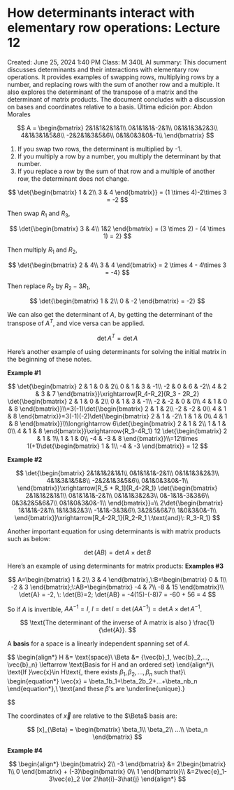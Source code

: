 # How determinants interact with elementary row operations: Lecture 12

Created: June 25, 2024 1:40 PM
Class: M 340L
AI summary: This document discusses determinants and their interactions with elementary row operations. It provides examples of swapping rows, multiplying rows by a number, and replacing rows with the sum of another row and a multiple. It also explores the determinant of the transpose of a matrix and the determinant of matrix products. The document concludes with a discussion on bases and coordinates relative to a basis.
Última edición por: Abdon Morales

$$
A = \begin{bmatrix}
2&1&1&2&1&1\\
0&1&1&1&-2&1\\
0&1&1&3&2&3\\
4&1&3&1&5&8\\
-2&2&1&3&5&6\\
0&1&0&3&0&-1\\
\end{bmatrix}
$$

1. If you swap two rows, the determinant is multiplied by -1.
2. If you multiply a row by a number, you multiply the determinant by that number.
3. If you replace a row by the sum of that row and a multiple of another row, the determinant does not change.

$$
\det{\begin{bmatrix}
1 & 2\\
3 & 4
\end{bmatrix}} = (1 \times 4)-2\times 3 = -2
$$

Then swap $R_1 \:\text{and}\: R_3$,

$$
\det{\begin{bmatrix}
3 & 4\\
1&2
\end{bmatrix} = (3 \times 2) - (4 \times 1) = 2}
$$

Then multiply $R_1 \:\text{and}\: R_2$,

$$
\det{\begin{bmatrix}
2 & 4\\
3 & 4
\end{bmatrix} = 2 \times 4 - 4\times 3 = -4}
$$

Then replace $R_2$ by $R_2 - 3R_1$,

$$
\det{\begin{bmatrix}
1 & 2\\
0 & -2
\end{bmatrix} = -2}
$$

We can also get the determinant of $A$, by getting the determinant of the transpose of $A^T$, and vice versa can be applied.

$$
\begin{equation}
\det A^T=\det A
\end{equation}
$$

Here’s another example of using determinants for solving the initial matrix in the beginning of these notes.

**Example #1**

$$
\det{\begin{bmatrix}
2 & 1 & 0 & 2\\
0 & 1 & 3 & -1\\
-2 & 0 & 6 & -2\\
4 & 2 & 3 & 7
\end{bmatrix}}\xrightarrow[R_4-R_2]{R_3 - 2R_2}
\det{\begin{bmatrix}
2 & 1 & 0 & 2\\
0 & 1 & 3 & -1\\
-2 & -2 & 0 & 0\\
4 & 1 & 0 & 8
\end{bmatrix}}\\=3(-1)\det{\begin{bmatrix}
2 & 1 & 2\\
-2 & -2 & 0\\
4 & 1 & 8
\end{bmatrix}}=3(-1)(-2)\det{\begin{bmatrix}
2 & 1 & -2\\
1 & 1 & 0\\
4 & 1 & 8
\end{bmatrix}}\\\longrightarrow 6\det{\begin{bmatrix}
2 & 1 & 2\\
1 & 1 & 0\\
4 & 1 & 8
\end{bmatrix}}\xrightarrow{R_3-4R_1} 12 \det{\begin{bmatrix}
2 & 1 & 1\\
1 & 1 & 0\\
-4 & -3 & 8
\end{bmatrix}}\\=12\times 1(+1)\det{\begin{bmatrix}
1 & 1\\
-4 & -3
\end{bmatrix}} = 12
$$

**Example #2**

$$
\det{\begin{bmatrix}
2&1&1&2&1&1\\
0&1&1&1&-2&1\\
0&1&1&3&2&3\\
4&1&3&1&5&8\\
-2&2&1&3&5&6\\
0&1&0&3&0&-1\\
\end{bmatrix}}\xrightarrow[R_5 + R_1]{R_4-2R_1} \det{\begin{bmatrix}
2&1&1&2&1&1\\
0&1&1&1&-2&1\\
0&1&1&3&2&3\\
0&-1&1&-3&3&6\\
0&3&2&5&6&7\\
0&1&0&3&0&-1\\
\end{bmatrix}}=\\
2\det{\begin{bmatrix}
1&1&1&-2&1\\
1&1&3&2&3\\
-1&1&-3&3&6\\
3&2&5&6&7\\
1&0&3&0&-1\\
\end{bmatrix}}\xrightarrow[R_4-2R_1]{R_2-R_1 \:\text{and}\: R_3-R_1}
$$

Another important equation for using determinants is with matrix products such as below:

$$
\det({AB})=\det{A}\times \det{B}
$$

Here’s an example of using determinants for matrix products:
**Examples #3**

$$
A=\begin{bmatrix}
1 & 2\\
3 & 4
\end{bmatrix},\:B=\begin{bmatrix}
0 & 1\\
-2 & 3
\end{bmatrix};\:AB=\begin{bmatrix}
-4 & 7\\
-8 & 15
\end{bmatrix}\\
\det{A} = -2, \: \det{B}=2; \det{AB} = -4(15)-(-8)7 = -60 + 56 = 4
$$

So if $A$ is invertible, $AA^{-1}=I$, $I = \det{I}=\det({AA^{-1}}) = \det{A}\times \det{A^{-1}}$.

$$
\text{The determinant of the inverse of A matrix is also } \frac{1}{\det{A}}.
$$

A **basis** for a space is a linearly independent spanning set of $A$.

$$
\begin{align*}
H &= \text{space}\\
\Beta &= \{\vec{b}_1, \vec{b}_2,..., \vec{b}_n\} \leftarrow \text{Basis for H and an ordered set}
\end{align*}\\
\text{If }\vec{x}\in H\text{, there exists $\beta_1, \beta_2, ..., \beta_n$ such that}\\
\begin{equation*}
\vec{x} = \beta_1b_1+\beta_2b_2+...+\beta_nb_n
\end{equation*},\\ \text{and these $\beta$'s are \underline{unique}.}

$$

The coordinates of $\vec{x}$ are relative to the $\Beta$ basis are:

$$
[x]_{\Beta} = \begin{bmatrix}
\beta_1\\
\beta_2\\
...\\
\beta_n
\end{bmatrix}
$$

**Example #4**

$$
\begin{align*}
\begin{bmatrix}
2\\
-3
\end{bmatrix} &= 2\begin{bmatrix}
1\\
0
\end{bmatrix} + (-3)\begin{bmatrix}
0\\
1
\end{bmatrix}\\
&=2\vec{e}_1-3\vec{e}_2 \lor 2\hat{i}-3\hat{j}
\end{align*}
$$